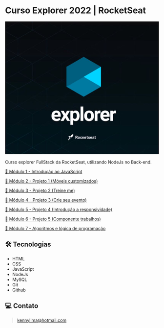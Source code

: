 # Curso Explorer 2022 | RocketSeat 

![preview](./.github/preview.jpg)

Curso explorer FullStack da RocketSeat, utilizando NodeJs no Back-end. 

[🔗 Módulo 1 - Introdução ao JavaScript](https://github.com/kennylima/Trilha_explorer_RocketSeat/tree/main/01%20-%20IntroducaoJS)

[🔗 Módulo 2 - Projeto 1 (Móveis customizados)](https://github.com/kennylima/Trilha_explorer_RocketSeat/tree/main/03%20-%20Projeto%2001)

[🔗 Módulo 3 - Projeto 2 (Treine me)](https://github.com/kennylima/Trilha_explorer_RocketSeat/tree/main/04%20-%20Projeto%2002)

[🔗 Módulo 4 - Projeto 3 (Crie seu evento)](https://github.com/kennylima/Trilha_explorer_RocketSeat/tree/main/05%20-%20Projeto%2003)

[🔗 Módulo 5 - Projeto 4 (Introdução a responsividade)](https://github.com/kennylima/Trilha_explorer_RocketSeat/tree/main/06%20-%20Projeto%2004)

[🔗 Módulo 6 - Projeto 5 (Componente trabalhos)](https://github.com/kennylima/Trilha_explorer_RocketSeat/tree/main/07%20-%20Projeto%2005)

[🔗 Módulo 7 - Algoritmos e lógica de programação](https://github.com/kennylima/Trilha_explorer_RocketSeat/tree/main/02%20-%20Algoritmos%20e%20logica%20de%20programa%C3%A7%C3%A3o%20com%20Javascript)

## 🛠 Tecnologias 
- HTML
- CSS
- JavaScript
- NodeJs
- MySQL
- Git
- Github

## 💻 Contato 

 > kennylima@hotmail.com